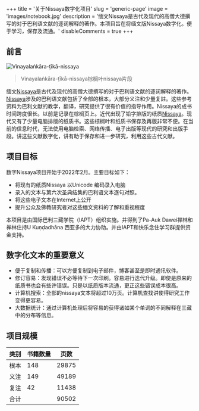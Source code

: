 +++
title = '关于Nissaya数字化项目'
slug = 'generic-page'
image = 'images/notebook.jpg'
description = '缅文Nissaya是古代及现代的高僧大德撰写的对于巴利语文献的逐词解释的著作。本项目旨在将缅文版Nissaya数字化。便于学习，保存及流通。'
disableComments = true
+++

## 前言

![Vinayalaṅkāra-ṭīkā-nissaya](/images/vinayalankara-nissaya.jpg)
>Vinayalaṅkāra-ṭīkā-nissaya棕榈叶nissaya片段

缅文[Nissaya](../post/post/)是古代及现代的高僧大德撰写的对于巴利语文献的逐词解释的著作。[Nissaya](../post/post/)涉及的巴利语文献包括了全部的根本，大部分义注和少量复註。这些参考资料为巴利文献的教学，翻译，研究提供了很有价值的指导作用。Nissaya的成书时间跨度很长。以前是记录在棕榈页上。近代出现了铅字排版的纸质[Nissaya](../post/post/)。现代又有了少量电脑排版的纸质书。这些棕榈叶和纸质书保存及再版非常不便。在当前的信息时代，无法使用电脑检索、网络传播、电子出版等现代的研究和出版手段。讲这些文献数字化，讲有助于保存和进一步研究，利用这些古代文献。


## 项目目标

数字Nissaya项目开始于2022年2月。主要目标如下：

- 将现有的纸质Nissaya 以Unicode 编码录入电脑
- 录入的文本与第六次圣典结集的巴利语文本逐句对照。
- 将这些电子文本在Internet上公开
- 提升公众及佛教研究者对这些缅文资料的了解和重视程度


本项目是由国际巴利三藏学院（IAPT）组织实施。并得到了Pa-Auk Dawei禅林和禅林住持U Kuṇḍadhāna 西亚多的大力协助。并由IAPT和快乐念住学习群提供资金支持。


## 数字化文本的重要意义

- 便于复制和传播：可以方便复制到电子邮件，博客甚至是即时通讯软件。
- 修订容易：发现错误不必等待下一次印刷。容易进行迭代升级。即使是原来的纸质书也会有些许错误。只是以纸质版本流通，更正这些错误成本很高。
- 计算机搜索：全部的nissaya文本将超过10万页。计算机查找讲使得研究工作变得更容易。
- 大数据统计：通过计算机处理后将容易的获得诸如某个单词的不同解释在三藏中的分布等信息。

## 项目规模

|类别|书籍数量|页数|
|-|-|-|
|根本|148|29875|
|义注|149|49189|
|复注|42|11438|
|合计||90502|